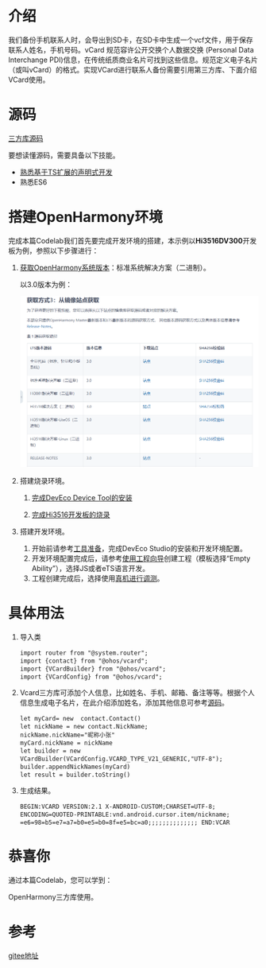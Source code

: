 # 介绍

我们备份手机联系人时，会导出到SD卡，在SD卡中生成一个vcf文件，用于保存联系人姓名，手机号码。vCard 规范容许公开交换个人数据交换 (Personal Data Interchange PDI)信息，在传统纸质商业名片可找到这些信息。规范定义电子名片（或叫vCard）的格式。实现VCard进行联系人备份需要引用第三方库、下面介绍VCard使用。

# 源码

[三方库源码](https://gitee.com/openharmony-tpc/VCard)

要想读懂源码，需要具备以下技能。

-   [熟悉基于TS扩展的声明式开发](https://gitee.com/openharmony/docs/blob/master/zh-cn/application-dev/reference/arkui-ts/Readme-CN.md)
-   熟悉ES6

# 搭建OpenHarmony环境

完成本篇Codelab我们首先要完成开发环境的搭建，本示例以**Hi3516DV300**开发板为例，参照以下步骤进行：

1.  [获取OpenHarmony系统版本](https://gitee.com/openharmony/docs/blob/master/zh-cn/device-dev/get-code/sourcecode-acquire.md#%E8%8E%B7%E5%8F%96%E6%96%B9%E5%BC%8F3%E4%BB%8E%E9%95%9C%E5%83%8F%E7%AB%99%E7%82%B9%E8%8E%B7%E5%8F%96)：标准系统解决方案（二进制）。

    以3.0版本为例：

    ![](figures/取版本.png)

2.  搭建烧录环境。

    1.  [完成DevEco Device Tool的安装](https://gitee.com/openharmony/docs/blob/master/zh-cn/device-dev/quick-start/quickstart-standard-env-setup.md)

    2.  [完成Hi3516开发板的烧录](https://gitee.com/openharmony/docs/blob/master/zh-cn/device-dev/quick-start/quickstart-lite-steps-hi3516-burn.md)

3.  搭建开发环境。

    1.  开始前请参考[工具准备](https://gitee.com/openharmony/docs/blob/master/zh-cn/application-dev/quick-start/start-overview.md#%E5%B7%A5%E5%85%B7%E5%87%86%E5%A4%87)，完成DevEco Studio的安装和开发环境配置。
    2.  开发环境配置完成后，请参考[使用工程向导](https://gitee.com/openharmony/docs/blob/master/zh-cn/application-dev/quick-start/start-with-ets.md#%E5%88%9B%E5%BB%BAets%E5%B7%A5%E7%A8%8B)创建工程（模板选择“Empty Ability”），选择JS或者eTS语言开发。
    3.  工程创建完成后，选择使用[真机进行调测](https://gitee.com/openharmony/docs/blob/master/zh-cn/application-dev/quick-start/start-with-ets.md#%E4%BD%BF%E7%94%A8%E7%9C%9F%E6%9C%BA%E8%BF%90%E8%A1%8C%E5%BA%94%E7%94%A8)。

# 具体用法

1.  导入类

    ```
    import router from "@system.router";
    import {contact} from "@ohos/vcard";
    import {VCardBuilder} from "@ohos/vcard";
    import {VCardConfig} from "@ohos/vcard";
    ```

2.  Vcard三方库可添加个人信息，比如姓名、手机、邮箱、备注等等。根据个人信息生成电子名片，在此介绍添加姓名，添加其他信息可参考[源码](https://gitee.com/openharmony-tpc/VCard)。

    ```
    let myCard= new  contact.Contact()
    let nickName = new contact.NickName;
    nickName.nickName="昵称小张"
    myCard.nickName = nickName
    let builder = new VCardBuilder(VCardConfig.VCARD_TYPE_V21_GENERIC,"UTF-8");
    builder.appendNickNames(myCard)
    let result = builder.toString()
    ```

3.  生成结果。

    ```
    BEGIN:VCARD VERSION:2.1 X-ANDROID-CUSTOM;CHARSET=UTF-8;
    ENCODING=QUOTED-PRINTABLE:vnd.android.cursor.item/nickname;
    =e6=98=b5=e7=a7=b0=e5=b0=8f=e5=bc=a0;;;;;;;;;;;;;; END:VCAR
    ```

# 恭喜你

通过本篇Codelab，您可以学到：

OpenHarmony三方库使用。

# 参考

[gitee地址](https://gitee.com/openharmony/codelabs/tree/master/ThirdPartyComponents/VCardDemo)